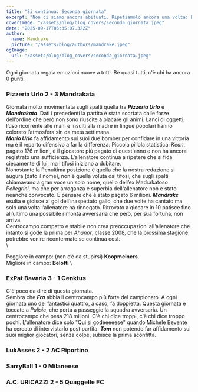 ```yaml
---
title: "Si continua: Seconda giornata"
excerpt: "Non ci siamo ancora abituati. Ripetiamolo ancora una volta: Bentornato Fantacalcio! "
coverImage: "/assets/blog/blog_covers/seconda_giornata.jpeg"
date: "2025-09-17T05:35:07.322Z"
author:
  name: Mandrake
  picture: "/assets/blog/authors/mandrake.jpeg"
ogImage:
  url: "/assets/blog/blog_covers/seconda_giornata.jpeg"
---
```


Ogni giornata regala emozioni nuove a tutti. Bè quasi tutti, c'è chi ha ancora 0 punti.

### Pizzeria Urlo 2 - 3 Mandrakata

Giornata molto movimentata sugli spalti quella tra ***Pizzeria Urlo*** e ***Mandrakata***. Dati i precedenti la partita è stata scortata dalle forze dell’ordine che però non sono riuscite a placare gli animi. Lanci di oggetti, l’uso ricorrente alle mani e insulti alla madre in lingue popolari hanno colorato l’atmosfera sin da metà settimana. \
***Mario Urlo*** fa affidamento sui suoi due bomber per confidare in una vittoria ma è il reparto difensivo a far la differenza. Piccola pillola statistica: *Kean*, pagato 176 milioni, è il giocatore più pagato di quest'anno e non ha ancora registrato una sufficienza. L’allenatore continua a ripetere che si fida ciecamente di lui, ma i tifosi iniziano a dubitare.  \
Nonostante la Penultima posizione è quella che la nostra redazione si augura (dato il nome), non è quella voluta dai tifosi, che sugli spalti chiamavano a gran voce un solo nome, quello dell’ex Madrakatoso *Pellegrini*, ma che per arroganza e superbia dell'allenatore non è stato neanche convocato. E pensare che è stato pagato 6 milioni.
***Mandrake*** esulta e gioisce ai gol dell’inaspettato gallo, che due volte ha cantato ma solo una volta l’allenatore ha rinnegato. Ritrovato a giocare in 10 patisce fino all’ultimo una possibile rimonta avversaria che però, per sua fortuna, non arriva.  \
Centrocampo compatto e stabile non crea preoccupazioni all’allenatore che intanto si gode la prima per *Ahanor*, classe 2008, che la prossima stagione potrebbe venire riconfermato se continua così. \
\

Peggiore in campo: (non c’è da stupirsi) __Koopmeiners__. \
Migliore in campo: __Belotti__ \


### ExPat Bavaria 3 - 1 Cenktus

C'è poco da dire di questa giornata. \
Sembra che ***Fra*** abbia il centrocampo più forte del campionato. A ogni giornata uno dei fantastici quattro, a caso, fa doppietta. Questa giornata è toccato a *Pulisic*, che porta a passeggio la squadra avversaria. Un centrocampo che pesa 218 milioni. C'è chi dice troppi, c'è chi dice troppo pochi. L'allenatore dice solo "Qui si godeeeeese" quando Michele Bevente ha cercato di intervistarlo post partita.
***Tom*** non potendo far affidamento sui suoi miglior giocatori, senza colpe, subisce la prima sconfitta. 

### LukAsses 2 - 2 AC Riportino



### SarryBall 1 - 0 Milaneese



### A.C. URICAZZI 2 - 5 Quaggelle FC



